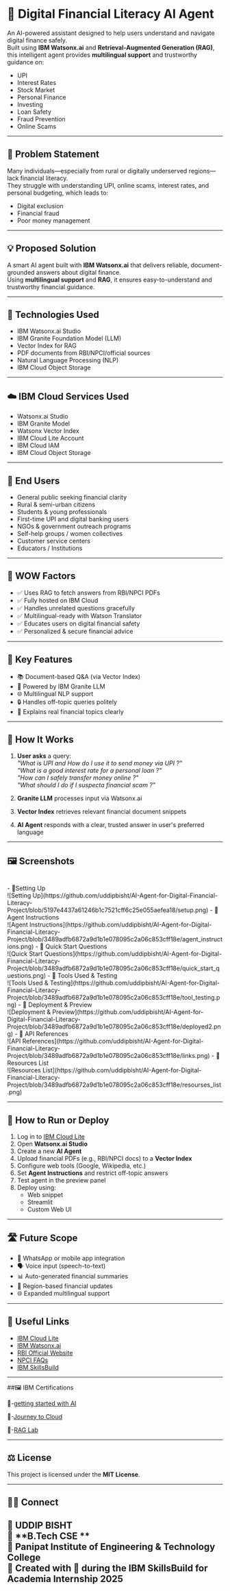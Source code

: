 # 💬 Digital Financial Literacy AI Agent

An AI-powered assistant designed to help users understand and navigate digital finance safely.  
Built using **IBM Watsonx.ai** and **Retrieval-Augmented Generation (RAG)**, this intelligent agent provides **multilingual support** and trustworthy guidance on:

- UPI
- Interest Rates
- Stock Market
- Personal Finance
- Investing
- Loan Safety
- Fraud Prevention
- Online Scams

---

## 🧩 Problem Statement

Many individuals—especially from rural or digitally underserved regions—lack financial literacy.  
They struggle with understanding UPI, online scams, interest rates, and personal budgeting, which leads to:

- Digital exclusion  
- Financial fraud  
- Poor money management  

---

## 💡 Proposed Solution

A smart AI agent built with **IBM Watsonx.ai** that delivers reliable, document-grounded answers about digital finance.  
Using **multilingual support** and **RAG**, it ensures easy-to-understand and trustworthy financial guidance.

---

## 🧠 Technologies Used

- IBM Watsonx.ai Studio  
- IBM Granite Foundation Model (LLM)  
- Vector Index for RAG  
- PDF documents from RBI/NPCI/official sources  
- Natural Language Processing (NLP)  
- IBM Cloud Object Storage  

---

## ☁️ IBM Cloud Services Used

- Watsonx.ai Studio  
- IBM Granite Model  
- Watsonx Vector Index  
- IBM Cloud Lite Account  
- IBM Cloud IAM  
- IBM Cloud Object Storage  

---

## 👥 End Users

- General public seeking financial clarity  
- Rural & semi-urban citizens  
- Students & young professionals  
- First-time UPI and digital banking users  
- NGOs & government outreach programs  
- Self-help groups / women collectives  
- Customer service centers  
- Educators / Institutions  

---

## 🌟 WOW Factors

- ✅ Uses RAG to fetch answers from RBI/NPCI PDFs  
- ✅ Fully hosted on IBM Cloud  
- ✅ Handles unrelated questions gracefully  
- ✅ Multilingual-ready with Watson Translator  
- ✅ Educates users on digital financial safety  
- ✅ Personalized & secure financial advice  

---

## 🧪 Key Features

- 📚 Document-based Q&A (via Vector Index)  
- 🤖 Powered by IBM Granite LLM  
- 🌐 Multilingual NLP support  
- 🔒 Handles off-topic queries politely  
- 💬 Explains real financial topics clearly  

---

## 🚀 How It Works

1. **User asks** a query:  
   _"What is UPI and How do I use it to send money  via UPI ?"_<br>
   _"What is a good interest rate for a personal loan ?"_<br>
   _"How can I safely transfer money online ?"_<br>
   _"What should I do if I suspecta financial scam ?"_<br>

3. **Granite LLM** processes input via Watsonx.ai

4. **Vector Index** retrieves relevant financial document snippets

5. **AI Agent** responds with a clear, trusted answer in user's preferred language

---

## 🖼️ Screenshots
<br>
- 🔹Setting Up<br>
 ![Setting Up](https://github.com/uddipbisht/AI-Agent-for-Digital-Financial-Literacy-Project/blob/5197e4437a61246b1c7521cff6c25e055aefea18/setup.png)
- 🔹 Agent Instructions<br>
  ![Agent Instructions](https://github.com/uddipbisht/AI-Agent-for-Digital-Financial-Literacy-Project/blob/3489adfb6872a9d1b1e078095c2a06c853cff18e/agent_instructions.png)
- 🔹 Quick Start Questions<br>
  ![Quick Start Questions](https://github.com/uddipbisht/AI-Agent-for-Digital-Financial-Literacy-Project/blob/3489adfb6872a9d1b1e078095c2a06c853cff18e/quick_start_questions.png)
- 🔹 Tools Used & Testing<br>
  ![Tools Used & Testing](https://github.com/uddipbisht/AI-Agent-for-Digital-Financial-Literacy-Project/blob/3489adfb6872a9d1b1e078095c2a06c853cff18e/tool_testing.png)
- 🔹 Deployment & Preview<br>
![Deployment & Preview](https://github.com/uddipbisht/AI-Agent-for-Digital-Financial-Literacy-Project/blob/3489adfb6872a9d1b1e078095c2a06c853cff18e/deployed2.png)
- 🔹 API References<br>
  ![API References](https://github.com/uddipbisht/AI-Agent-for-Digital-Financial-Literacy-Project/blob/3489adfb6872a9d1b1e078095c2a06c853cff18e/links.png)
- 🔹 Resources List  <br>
![Resources List](https://github.com/uddipbisht/AI-Agent-for-Digital-Financial-Literacy-Project/blob/3489adfb6872a9d1b1e078095c2a06c853cff18e/resourses_list.png)

---

## 📌 How to Run or Deploy

1. Log in to [IBM Cloud Lite](https://cloud.ibm.com)  
2. Open **Watsonx.ai Studio**  
3. Create a new **AI Agent**  
4. Upload financial PDFs (e.g., RBI/NPCI docs) to a **Vector Index**  
5. Configure web tools (Google, Wikipedia, etc.)  
6. Set **Agent Instructions** and restrict off-topic answers  
7. Test agent in the preview panel  
8. Deploy using:
   - Web snippet  
   - Streamlit  
   - Custom Web UI  

---

## 🛣️ Future Scope

- 📱 WhatsApp or mobile app integration  
- 🗣️ Voice input (speech-to-text)  
- 📊 Auto-generated financial summaries  
- 📰 Region-based financial updates  
- 🌐 Expanded multilingual support  

---

## 🔗 Useful Links

- [IBM Cloud Lite](https://cloud.ibm.com)  
- [IBM Watsonx.ai](https://www.ibm.com/products/watsonx-ai)  
- [RBI Official Website](https://www.rbi.org.in)  
- [NPCI FAQs](https://www.npci.org.in)  
- [IBM SkillsBuild](https://skillsbuild.org)  

---
##🖼️ IBM Certifications

🔹-[getting started with AI](https://github.com/uddipbisht/AI-Agent-for-Digital-Financial-Literacy-Project/blob/3489adfb6872a9d1b1e078095c2a06c853cff18e/IBMDesign20250720-27-qapqgj.pdf)

🔹-[Journey to Cloud](https://github.com/uddipbisht/AI-Agent-for-Digital-Financial-Literacy-Project/blob/3489adfb6872a9d1b1e078095c2a06c853cff18e/IBMDesign20250720-25-5apsyg.pdf)

🔹-[RAG Lab](https://github.com/uddipbisht/AI-Agent-for-Digital-Financial-Literacy-Project/blob/3489adfb6872a9d1b1e078095c2a06c853cff18e/Completion%20Certificate%20_%20SkillsBuild.pdf)

---

## ⚖️ License

This project is licensed under the **MIT License**.

---

## 🙋‍♂️ Connect

👤 **UDDIP BISHT**  
👤 **B.Tech CSE **<BR>
👤 **Panipat Institute of Engineering & Technology College**<BR>
💼 Created with 💙 during the **IBM SkillsBuild for Academia Internship 2025**  
---
